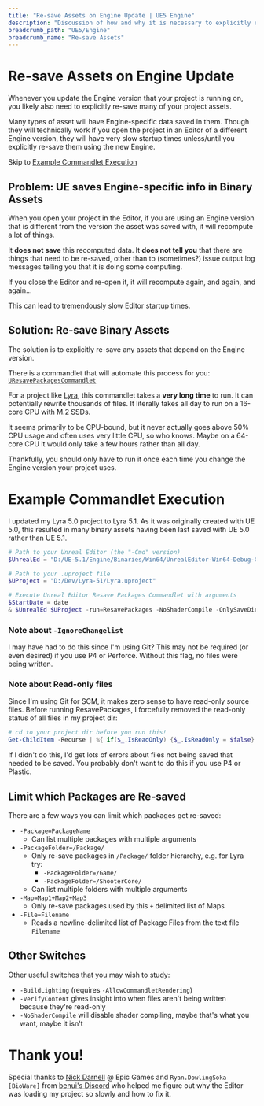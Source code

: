 ```yaml
---
title: "Re-save Assets on Engine Update | UE5 Engine"
description: "Discussion of how and why it is necessary to explicitly re-save many binary assets whenever you update your project's Engine"
breadcrumb_path: "UE5/Engine"
breadcrumb_name: "Re-save Assets"
---
```


# Re-save Assets on Engine Update

Whenever you update the Engine version that your project is running on,
you likely also need to explicitly re-save many of your project assets.

Many types of asset will have Engine-specific data saved in them.
Though they will technically work if you open the project in an Editor
of a different Engine version, they will have very slow startup times
unless/until you explicitly re-save them using the new Engine.

Skip to [Example Commandlet Execution](#ExampleExecution)


## Problem: UE saves Engine-specific info in Binary Assets

When you open your project in the Editor, if you are using an Engine
version that is different from the version the asset was saved with, it will
recompute a lot of things.

It **does not save** this recomputed data.  It **does not tell you** that
there are things that need to be re-saved, other than to (sometimes?) issue
output log messages telling you that it is doing some computing.

If you close the Editor and re-open it,
it will recompute again, and again, and again...

This can lead to tremendously slow Editor startup times.


## Solution: Re-save Binary Assets

The solution is to explicitly re-save any assets that depend on the Engine
version.

There is a commandlet that will automate this process for you:
[`UResavePackagesCommandlet`](https://docs.unrealengine.com/5.1/en-US/API/Editor/UnrealEd/Commandlets/UResavePackagesCommandlet/)

For a project like
[Lyra](/UE5/LyraStarterGame/),
this commandlet takes a **very long time** to run.
It can potentially rewrite thousands of files.
It literally takes all day to run on a 16-core CPU with M.2 SSDs.

It seems primarily to be CPU-bound, but it never actually goes above 50% CPU usage
and often uses very little CPU, so who knows.  Maybe on a 64-core CPU it would only
take a few hours rather than all day.

Thankfully, you should only have to run it once
each time you change the Engine version your project uses.


<a id='ExampleExecution'></a>
# Example Commandlet Execution

I updated my Lyra 5.0 project to Lyra 5.1.
As it was originally created with UE 5.0, this resulted in many binary assets having
been last saved with UE 5.0 rather than UE 5.1.

```powershell
# Path to your Unreal Editor (the "-Cmd" version)
$UnrealEd = "D:/UE-5.1/Engine/Binaries/Win64/UnrealEditor-Win64-Debug-Cmd.exe"

# Path to your .uproject file
$UProject = "D:/Dev/Lyra-51/Lyra.uproject"

# Execute Unreal Editor Resave Packages Commandlet with arguments
$StartDate = date
& $UnrealEd $UProject -run=ResavePackages -NoShaderCompile -OnlySaveDirtyPackages -IgnoreChangelist ; $StartDate ; date
```

### Note about `-IgnoreChangelist`

I may have had to do this since I'm using Git?  This may not be required (or even desired)
if you use P4 or Perforce.  Without this flag, no files were being written.

### Note about Read-only files

Since I'm using Git for SCM, it makes zero sense to have read-only source files.
Before running ResavePackages, I forcefully removed the read-only status of all files
in my project dir:

```powershell
# cd to your project dir before you run this!
Get-ChildItem -Recurse | %{ if($_.IsReadOnly) {$_.IsReadOnly = $false} }
```

If I didn't do this, I'd get lots of errors about files not being saved that
needed to be saved.  You probably don't want to do this if you use P4 or Plastic.


## Limit which Packages are Re-saved

There are a few ways you can limit which packages get re-saved:

- `-Package=PackageName`
  - Can list multiple packages with multiple arguments
- `-PackageFolder=/Package/`
  - Only re-save packages in `/Package/` folder hierarchy, e.g. for Lyra try:
    - `-PackageFolder=/Game/`
    - `-PackageFolder=/ShooterCore/`
  - Can list multiple folders with multiple arguments
- `-Map=Map1+Map2+Map3`
  - Only re-save packages used by this `+` delimited list of Maps
- `-File=Filename`
  - Reads a newline-delimited list of Package Files from the text file `Filename`


## Other Switches

Other useful switches that you may wish to study:

- `-BuildLighting` (requires `-AllowCommandletRendering`)
- `-VerifyContent` gives insight into when files aren't being written because they're read-only
- `-NoShaderCompile` will disable shader compiling, maybe that's what you want, maybe it isn't


# Thank you!

Special thanks to [Nick Darnell](https://www.nickdarnell.com/) @ Epic Games
and `Ryan.DowlingSoka [BioWare]`
from [benui's Discord](https://discord.benui.ca/)
who helped me figure out why the Editor was loading my project so slowly
and how to fix it.
